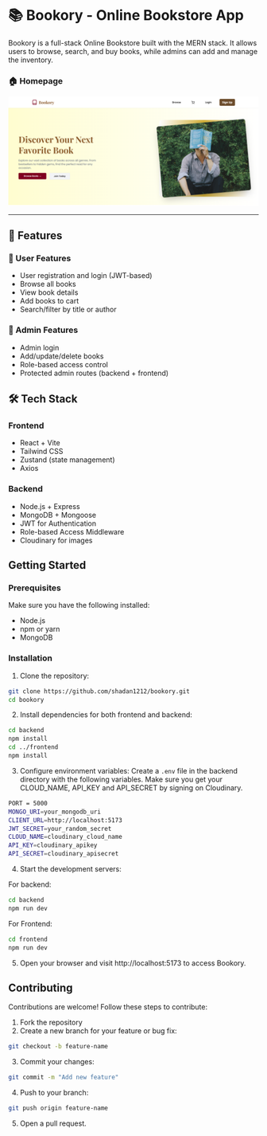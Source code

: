 # 📚 Bookory - Online Bookstore App

Bookory is a full-stack Online Bookstore built with the MERN stack. It allows users to browse, search, and buy books, while admins can add and manage the inventory.

### 🏠 Homepage

![Homepage](./frontend/screenshots/homepage.png)

---

## 🚀 Features

### 👤 User Features

- User registration and login (JWT-based)
- Browse all books
- View book details
- Add books to cart
- Search/filter by title or author

### 🔐 Admin Features

- Admin login
- Add/update/delete books
- Role-based access control
- Protected admin routes (backend + frontend)

## 🛠️ Tech Stack

### Frontend

- React + Vite
- Tailwind CSS
- Zustand (state management)
- Axios

### Backend

- Node.js + Express
- MongoDB + Mongoose
- JWT for Authentication
- Role-based Access Middleware
- Cloudinary for images

## Getting Started

### Prerequisites

Make sure you have the following installed:

- Node.js
- npm or yarn
- MongoDB

### Installation

1. Clone the repository:

```bash
git clone https://github.com/shadan1212/bookory.git
cd bookory
```

2. Install dependencies for both frontend and backend:

```bash
cd backend
npm install
cd ../frontend
npm install
```

3. Configure environment variables: Create a `.env` file in the backend directory with the following variables. Make sure you get your CLOUD_NAME, API_KEY and API_SECRET by signing on Cloudinary.

```bash
PORT = 5000
MONGO_URI=your_mongodb_uri
CLIENT_URL=http://localhost:5173
JWT_SECRET=your_random_secret
CLOUD_NAME=cloudinary_cloud_name
API_KEY=cloudinary_apikey
API_SECRET=cloudinary_apisecret
```

4. Start the development servers:

For backend:

```bash
cd backend
npm run dev
```

For Frontend:

```bash
cd frontend
npm run dev
```

5. Open your browser and visit http://localhost:5173 to access Bookory.

## Contributing

Contributions are welcome! Follow these steps to contribute:

1. Fork the repository
2. Create a new branch for your feature or bug fix:

```bash
git checkout -b feature-name
```

3. Commit your changes:

```bash
git commit -m "Add new feature"
```

4. Push to your branch:

```bash
git push origin feature-name
```

5. Open a pull request.
